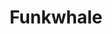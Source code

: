 ---
draft: false
title: Funkwhale
content:
  id: funkwhale
  name: Funkwhale
  website: https://www.funkwhale.audio/
  short_description: A modern, convivial, and free music audio and podcasts server on YunoHost
---